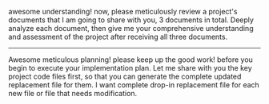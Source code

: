awesome understanding! now, please meticulously review a project's documents that I am going to share with you, 3 documents in total. Deeply analyze each document, then give me your comprehensive understanding and assessment of the project after receiving all three documents.

---

Awesome meticulous planning! please keep up the good work! before you begin to execute your implementation plan. Let me share with you the key project code files first, so that you can generate the complete updated replacement file for them. I want complete drop-in replacement file for each new file or file that needs modification.

